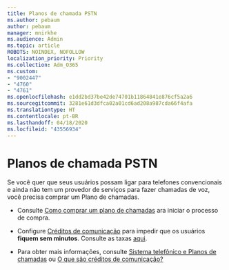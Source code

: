 ```yaml
---
title: Planos de chamada PSTN
ms.author: pebaum
author: pebaum
manager: mnirkhe
ms.audience: Admin
ms.topic: article
ROBOTS: NOINDEX, NOFOLLOW
localization_priority: Priority
ms.collection: Adm_O365
ms.custom:
- "9002447"
- "4760"
- "4761"
ms.openlocfilehash: e1dd2bd37be42de74701b11864841e876cf5a2a6
ms.sourcegitcommit: 3281e61d3dfca02a01cd6ad208a987cda66f4afa
ms.translationtype: HT
ms.contentlocale: pt-BR
ms.lasthandoff: 04/18/2020
ms.locfileid: "43556934"
---
```

# <a name="pstn-calling-plans"></a>Planos de chamada PSTN

Se você quer que seus usuários possam ligar para telefones convencionais e ainda não tem um provedor de serviços para fazer chamadas de voz, você precisa comprar um Plano de chamadas.

- Consulte [Como comprar um plano de chamadas](https://docs.microsoft.com/MicrosoftTeams/calling-plans-for-office-365) ara iniciar o processo de compra.

- Configure [Créditos de comunicação](https://docs.microsoft.com/microsoftteams/set-up-communications-credits-for-your-organization) para impedir que os usuários **fiquem sem minutos**. Consulte as taxas [aqui](https://products.office.com/microsoft-teams/voice-calling). 

- Para obter mais informações, consulte [Sistema telefônico e Planos de chamadas](https://docs.microsoft.com/MicrosoftTeams/calling-plan-landing-page) ou [O que são créditos de comunicação?](https://docs.microsoft.com/microsoftteams/what-are-communications-credits)
